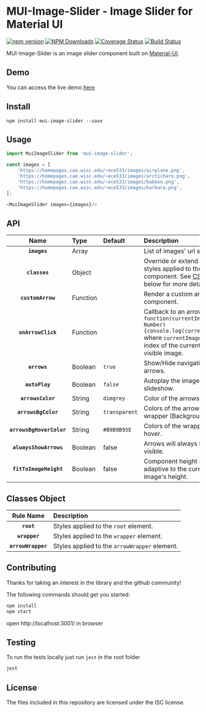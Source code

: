 
# MUI-Image-Slider - Image Slider for Material UI

[![npm version](https://badge.fury.io/js/mui-image-slider.svg)](https://badge.fury.io/js/mui-image-slider)
[![NPM Downloads](https://img.shields.io/npm/dt/mui-image-slider.svg?style=flat)](https://npmcharts.com/compare/mui-image-slider?minimal=true)
[![Coverage Status](https://coveralls.io/repos/github/alielkhateeb/mui-image-slider/badge.svg?branch=master)](https://coveralls.io/github/alielkhateeb/mui-image-slider?branch=master)
[![Build Status](https://travis-ci.org/alielkhateeb/mui-image-slider.svg?branch=master)](https://travis-ci.org/alielkhateeb/mui-image-slider)

MUI-Image-Slider is an image slider component built on [Material-UI](https://www.material-ui.com).

## Demo

You can access the live demo [here](https://alielkhateeb.github.io/mui-image-slider/demo/)

## Install

`npm install mui-image-slider --save`

## Usage

```js
import MuiImageSlider from 'mui-image-slider';

const images = [
    'https://homepages.cae.wisc.edu/~ece533/images/airplane.png',
    'https://homepages.cae.wisc.edu/~ece533/images/arctichare.png',
    'https://homepages.cae.wisc.edu/~ece533/images/baboon.png',
    'https://homepages.cae.wisc.edu/~ece533/images/barbara.png',
];

<MuiImageSlider images={images}/>
```
## API

|Name|Type|Default|Description
|:--:|:-----|:-----|:-----|
|**`images`**|Array||List of images' url string.
|**`classes`**|Object||Override or extend the styles applied to the component. See [CSS API](#classes-object) below for more details.
|**`customArrow`**|Function||Render a custom arrow component.
|**`onArrowClick`**|Function||Callback to an arrow click. `function(currentImage: Number) {console.log(currentImage}` where `currentImage` is the index of the currently visible image.
|**`arrows`**|Boolean|`true`|Show/Hide navigation arrows.
|**`autoPlay`**|Boolean|`false`|Autoplay the images like a slideshow.
|**`arrowsColor`**|String|`dimgrey`|Color of the arrows.
|**`arrowsBgColor`**|String|`transparent`|Colors of the arrows wrapper (Background).
|**`arrowsBgHoverColor`**|String|`#B9B9B95E`|Colors of the wrapper on hover.
|**`alwaysShowArrows`**|Boolean|false|Arrows will always be visible.
|**`fitToImageHeight`**|Boolean|false|Component height is adaptive to the current image's height.

## Classes Object

|Rule Name|Description
|:--:|:-----|
|**`root`**|Styles applied to the `root` element.
|**`wrapper`**|Styles applied to the `wrapper` element.
|**`arrowWrapper`**|Styles applied to the `arrowWrapper` element.

## Contributing
Thanks for taking an interest in the library and the github community!

The following commands should get you started:

```sh
npm install
npm start
```
open http://localhost:3001/ in browser

## Testing
To run the tests locally just run `jest` in the root folder
```sh
jest
```

## License
The files included in this repository are licensed under the ISC license.
